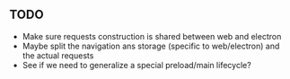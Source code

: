## TODO

- Make sure requests construction is shared between web and electron
- Maybe split the navigation ans storage (specific to web/electron) and the actual requests
- See if we need to generalize a special preload/main lifecycle?
